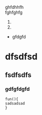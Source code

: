 ghfdhhfh  
fghfghfg

1.
2.

* gfdgfd 
# dfsdfsd
## fsdfsdfs
### gdfgfdgfd

```
fun(){
sadsadsad
}


```
